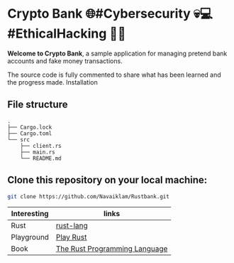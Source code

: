 # Crypto Bank 🌐#Cybersecurity 💀💻 #EthicalHacking 🏴‍☠️


**Welcome to Crypto Bank**, a sample application for managing pretend bank accounts and fake money transactions.

The source code is fully commented to share what has been learned and the progress made.
Installation

## File structure
```text
.
├── Cargo.lock
├── Cargo.toml
└── src
    ├── client.rs
    ├── main.rs
    └── README.md
```
## Clone this repository on your local machine:

```bash
git clone https://github.com/Navaiklam/Rustbank.git
```

| Interesting | links |
| ------ | ------ |
| Rust | [rust-lang](https://www.rust-lang.org/es) |
| Playground | [Play Rust](https://play.rust-lang.org/?version=stable&mode=debug&edition=2021)  |
| Book | [The Rust Programming Language ](https://doc.rust-lang.org/book/) |
